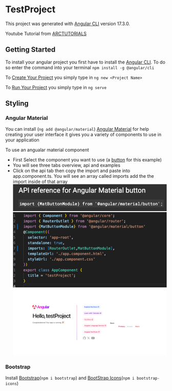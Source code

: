 # TestProject

This project was generated with [Angular CLI](https://github.com/angular/angular-cli) version 17.3.0.

Youtube Tutorial from [ARCTUTORIALS](https://www.youtube.com/playlist?list=PLp50dWW_m40W6u4NxWCsQk1F8CmzBI6r0)
## Getting Started 
To install your angular project you first have to install the [Angular CLI](https://angular.io/cli). To do so enter the command into your terminal
`npm install -g @angular/cli`

To [Create Your Project](https://angular.io/tutorial/tour-of-heroes/toh-pt0) you simply type in `ng new <Project Name>`

To [Run Your Project](https://angular.io/cli/serve) you simply type in `ng serve`



## Styling
### Angular Material
You can install (`ng add @angular/material`) [Angular Material](https://material.angular.io/) for help creating your user interface it gives you a variety of components to use in your application

To use an angualar material component
  
* First Select the component you want to use (a [button](https://material.angular.io/components/button/overview) for this example)
* You will see three tabs overview, api and examples
* Click on the api tab then copy the import and paste into app.component.ts. You will see an array called imports add the the import inside of that array
  ![import](./readmeFiles/import2.png)
  ![import](./readmeFiles/import1.png)
  ![import](./readmeFiles/import3.png)

### Bootstrap
Install [Bootstrap](https://www.npmjs.com/package/bootstrap)(`npm i bootstrap`) and [BootStrap Icons](https://www.npmjs.com/package/bootstrap-icons)(`npm i bootstrap-icons`)